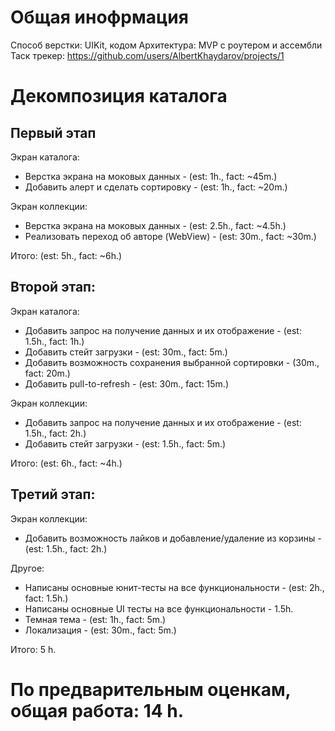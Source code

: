# Общая инофрмация

Способ верстки: UIKit, кодом
Архитектура: MVP с роутером и ассембли
Таск трекер: https://github.com/users/AlbertKhaydarov/projects/1

# Декомпозиция каталога

## Первый этап

Экран каталога:
- Верстка экрана на моковых данных - (est: 1h., fact: ~45m.)
- Добавить алерт и сделать сортировку - (est: 1h., fact: ~20m.)

Экран коллекции:
- Верстка экрана на моковых данных - (est: 2.5h., fact: ~4.5h.)
- Реализовать переход об авторе (WebView) - (est: 30m., fact: ~30m.)

Итого: (est: 5h., fact: ~6h.)

## Второй этап:

Экран каталога:
- Добавить запрос на получение данных и их отображение - (est: 1.5h., fact: 1h.)
- Добавить стейт загрузки - (est: 30m., fact: 5m.)
- Добавить возможность сохранения выбранной сортировки - (30m., fact: 20m.)
- Добавить pull-to-refresh - (est: 30m., fact: 15m.)

Экран коллекции:
- Добавить запрос на получение данных и их отображение - (est: 1.5h., fact: 2h.)
- Добавить стейт загрузки -  (est: 1.5h., fact: 5m.)


 Итого: (est: 6h., fact: ~4h.)

## Третий этап:

Экран коллекции:
- Добавить возможность лайков и добавление/удаление из корзины - (est: 1.5h., fact: 2h.)

Другое:
- Написаны основные юнит-тесты на все функциональности - (est: 2h., fact: 1.5h.)
- Написаны основные UI тесты на все функциональности - 1.5h.
- Темная тема - (est: 1h., fact: 5m.)
- Локализация - (est: 30m., fact: 5m.)

Итого: 5 h.

# По предварительным оценкам, общая работа: 14 h.
